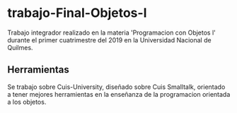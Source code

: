 # trabajo-Final-Objetos-l
Trabajo integrador realizado en la materia 'Programacion con Objetos l' durante el primer cuatrimestre del 2019 en la Universidad Nacional de Quilmes.

## Herramientas
Se trabajo sobre Cuis-University, diseñado sobre Cuis Smalltalk, orientado a tener mejores herramientas en la enseñanza de la programacion orientada a los objetos.
